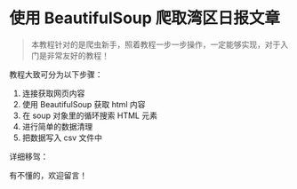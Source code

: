 # 使用 BeautifulSoup 爬取湾区日报文章

> 本教程针对的是爬虫新手，照着教程一步一步操作，一定能够实现，对于入门是非常友好的教程！

教程大致可分为以下步骤：

1. 连接获取网页内容
2. 使用 BeautifulSoup 获取 html 内容
3. 在 soup 对象里的循环搜索 HTML 元素
4. 进行简单的数据清理
5. 把数据写入 csv 文件中

详细移驾：

有不懂的，欢迎留言！